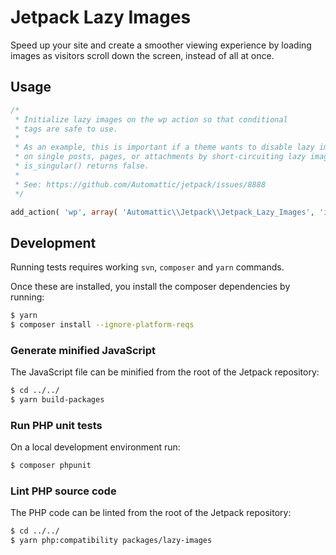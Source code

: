 # Jetpack Lazy Images

Speed up your site and create a smoother viewing experience by loading images as visitors scroll down the screen, instead of all at once.

## Usage

```php
/*
 * Initialize lazy images on the wp action so that conditional
 * tags are safe to use.
 *
 * As an example, this is important if a theme wants to disable lazy images except
 * on single posts, pages, or attachments by short-circuiting lazy images when
 * is_singular() returns false.
 *
 * See: https://github.com/Automattic/jetpack/issues/8888
 */

add_action( 'wp', array( 'Automattic\\Jetpack\\Jetpack_Lazy_Images', 'instance' ) );
```

## Development

Running tests requires working `svn`, `composer` and `yarn` commands.

Once these are installed, you install the composer dependencies by running:

```bash
$ yarn
$ composer install --ignore-platform-reqs
```

### Generate minified JavaScript

The JavaScript file can be minified from the root of the Jetpack repository:

```bash
$ cd ../../
$ yarn build-packages
```

### Run PHP unit tests

On a local development environment run:
```bash
$ composer phpunit
```

### Lint PHP source code

The PHP code can be linted from the root of the Jetpack repository:
```bash
$ cd ../../
$ yarn php:compatibility packages/lazy-images
```
